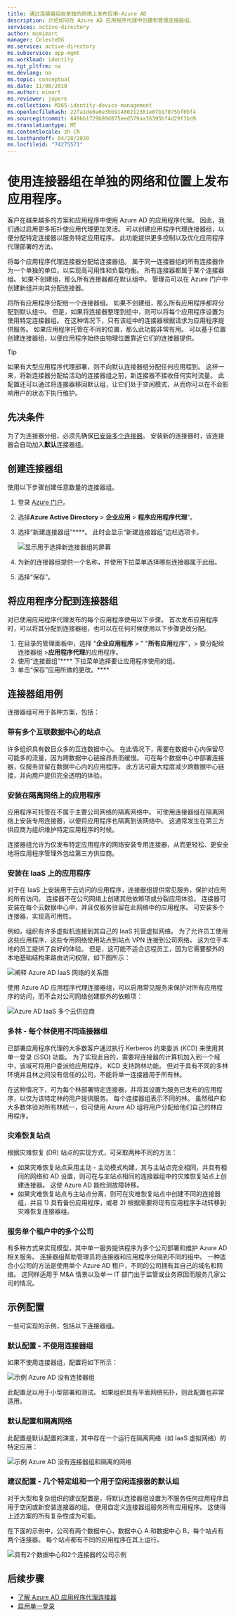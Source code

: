 ```yaml
---
title: 通过连接器组在单独的网络上发布应用-Azure AD
description: 介绍如何在 Azure AD 应用程序代理中创建和管理连接器组。
services: active-directory
author: msmimart
manager: CelesteDG
ms.service: active-directory
ms.subservice: app-mgmt
ms.workload: identity
ms.tgt_pltfrm: na
ms.devlang: na
ms.topic: conceptual
ms.date: 11/08/2018
ms.author: mimart
ms.reviewer: japere
ms.collection: M365-identity-device-management
ms.openlocfilehash: 22fa1de0a0e3bb91480212381e07b17875bf0bf4
ms.sourcegitcommit: 849bb1729b89d075eed579aa36395bf4d29f3bd9
ms.translationtype: MT
ms.contentlocale: zh-CN
ms.lasthandoff: 04/28/2020
ms.locfileid: "74275571"
---
```

# <a name="publish-applications-on-separate-networks-and-locations-using-connector-groups"></a>使用连接器组在单独的网络和位置上发布应用程序。

客户在越来越多的方案和应用程序中使用 Azure AD 的应用程序代理。 因此，我们通过启用更多拓扑使应用代理更加灵活。 可以创建应用程序代理连接器组，以便分配特定连接器以服务特定应用程序。 此功能提供更多控制以及优化应用程序代理部署的方法。

将每个应用程序代理连接器分配给连接器组。 属于同一连接器组的所有连接器作为一个单独的单位，以实现高可用性和负载均衡。 所有连接器都属于某个连接器组。 如果不创建组，那么所有连接器都在默认组中。 管理员可以在 Azure 门户中创建新组并向其分配连接器。

将所有应用程序分配给一个连接器组。 如果不创建组，那么所有应用程序都将分配到默认组中。 但是，如果将连接器整理到组中，则可以将每个应用程序设置为使用特定连接器组。 在这种情况下，只有该组中的连接器根据请求为应用程序提供服务。 如果应用程序托管在不同的位置，那么此功能非常有用。 可以基于位置创建连接器组，以便应用程序始终由物理位置靠近它们的连接器提供。

> [!TIP]
> 如果有大型应用程序代理部署，则不向默认连接器组分配任何应用程到。 这样一来，将新连接器分配给活动的连接器组之前，新连接器不接收任何实时流量。 此配置还可以通过将连接器移回默认组，让它们处于空闲模式，从而你可以在不会影响用户的状态下执行维护。

## <a name="prerequisites"></a>先决条件

为了为连接器分组，必须先确保[已安装多个连接器](application-proxy-add-on-premises-application.md)。 安装新的连接器时，该连接器会自动加入**默认**连接器组。

## <a name="create-connector-groups"></a>创建连接器组

使用以下步骤创建任意数量的连接器组。

1. 登录 [Azure 门户](https://portal.azure.com)。
1. 选择**Azure Active Directory** > **企业应用** > **程序应用程序代理**"。
1. 选择“新建连接器组”****。 此时会显示“新建连接器组”边栏选项卡。

   ![显示用于选择新连接器组的屏幕](./media/application-proxy-connector-groups/new-group.png)

1. 为新的连接器组提供一个名称，并使用下拉菜单选择哪些连接器属于此组。
1. 选择“保存”。 

## <a name="assign-applications-to-your-connector-groups"></a>将应用程序分配到连接器组

对已使用应用程序代理发布的每个应用程序使用以下步骤。 首次发布应用程序时，可以将其分配到连接器组，也可以在任何时候使用以下步骤更改分配。

1. 在目录的管理面板中，选择 "**企业应用程序** > " "**所有应用**程序"，> 要分配给连接器组 >**应用程序代理**的应用程序。
1. 使用“连接器组”**** 下拉菜单选择要让应用程序使用的组。
1. 单击“保存”应用所做的更改。****

## <a name="use-cases-for-connector-groups"></a>连接器组用例

连接器组可用于各种方案，包括：

### <a name="sites-with-multiple-interconnected-datacenters"></a>带有多个互联数据中心的站点

许多组织具有数目众多的互连数据中心。 在此情况下，需要在数据中心内保留尽可能多的流量，因为跨数据中心链接昂贵而缓慢。 可在每个数据中心中部署连接器，仅服务驻留在数据中心内的应用程序。 此方法可最大程度减少跨数据中心链接，并向用户提供完全透明的体验。

### <a name="applications-installed-on-isolated-networks"></a>安装在隔离网络上的应用程序

应用程序可托管在不属于主要公司网络的隔离网络中。 可使用连接器组在隔离网络上安装专用连接器，以便将应用程序也隔离到该网络中。 这通常发生在第三方供应商为组织维护特定应用程序的时候。

连接器组允许为仅发布特定应用程序的网络安装专用连接器，从而更轻松、更安全地将应用程序管理外包给第三方供应商。

### <a name="applications-installed-on-iaas"></a>安装在 IaaS 上的应用程序

对于在 IaaS 上安装用于云访问的应用程序，连接器组提供常见服务，保护对应用的所有访问。 连接器不在公司网络上创建其他依赖项或分裂应用体验。 连接器可安装在每个云数据中心中，并且仅服务驻留在此网络中的应用程序。 可安装多个连接器，实现高可用性。

例如，组织有许多虚拟机连接到其自己的 IaaS 托管虚拟网络。 为了允许员工使用这些应用程序，这些专用网络使用站点到站点 VPN 连接到公司网络。 这为位于本地的员工提供了良好的体验。 但是，这可能不适合远程员工，因为它需要额外的本地基础结构来路由访问权限，如下图所示：

![阐释 Azure AD IaaS 网络的关系图](./media/application-proxy-connector-groups/application-proxy-iaas-network.png)
  
使用 Azure AD 应用程序代理连接器组，可以启用常见服务来保护对所有应用程序的访问，而不会对公司网络创建额外的依赖项：

![Azure AD IaaS 多个云供应商](./media/application-proxy-connector-groups/application-proxy-multiple-cloud-vendors.png)

### <a name="multi-forest--different-connector-groups-for-each-forest"></a>多林 - 每个林使用不同连接器组

已部署应用程序代理的大多数客户通过执行 Kerberos 约束委派 (KCD) 来使用其单一登录 (SSO) 功能。 为了实现此目的，需要将连接器的计算机加入到一个域中，该域可将用户委派给应用程序。 KCD 支持跨林功能。 但对于具有不同的多林环境并且林之间没有信任的公司，不能将单一连接器用于所有林。 

在这种情况下，可为每个林部署特定连接器，并将其设置为服务已发布的应用程序，以仅为该特定林的用户提供服务。 每个连接器组表示不同的林。 虽然租户和大多数体验对所有林统一，但可使用 Azure AD 组将用户分配给他们自己的林应用程序。

### <a name="disaster-recovery-sites"></a>灾难恢复站点

根据灾难恢复 (DR) 站点的实现方式，可采取两种不同的方法：

* 如果灾难恢复站点采用主动 - 主动模式构建，其与主站点完全相同，并具有相同的网络和 AD 设置，则可在与主站点相同的连接器组中的灾难恢复站点上创建连接器。 这使 Azure AD 能检测故障转移。
* 如果灾难恢复站点与主站点分离，则可在灾难恢复站点中创建不同的连接器组，并且 1) 具有备份应用程序，或者 2) 根据需要将现有应用程序手动转移到灾难恢复连接器组。

### <a name="serve-multiple-companies-from-a-single-tenant"></a>服务单个租户中的多个公司

有多种方式来实现模型，其中单一服务提供程序为多个公司部署和维护 Azure AD 相关服务。 连接器组帮助管理员将连接器和应用程序分隔到不同的组中。 一种适合小公司的方法是使用单个 Azure AD 租户，不同的公司拥有其自己的域名和网络。 这同样适用于 M&A 情景以及单一 IT 部门出于监管或业务原因而服务几家公司的情况。

## <a name="sample-configurations"></a>示例配置

一些可实现的示例，包括以下连接器组。

### <a name="default-configuration--no-use-for-connector-groups"></a>默认配置 - 不使用连接器组

如果不使用连接器组，配置将如下所示：

![示例 Azure AD 没有连接器组](./media/application-proxy-connector-groups/application-proxy-sample-config-1.png)

此配置足以用于小型部署和测试。 如果组织具有平面网络拓扑，则此配置也非常适用。

### <a name="default-configuration-and-an-isolated-network"></a>默认配置和隔离网络

此配置是默认配置的演变，其中存在一个运行在隔离网络（如 IaaS 虚拟网络）的特定应用：

![示例 Azure AD 没有连接器组和隔离的网络](./media/application-proxy-connector-groups/application-proxy-sample-config-2.png)

### <a name="recommended-configuration--several-specific-groups-and-a-default-group-for-idle"></a>建议配置 - 几个特定组和一个用于空闲连接器的默认组

对于大型和复杂组织的建议配置是，将默认连接器组设置为不服务任何应用程序且用于空闲或新安装连接器的组。 使用自定义连接器组服务所有应用程序。 这使得上述方案的所有复杂性成为可能。

在下面的示例中，公司有两个数据中心，数据中心 A 和数据中心 B，每个站点有两个连接器。 每个站点都有不同的应用程序在其上运行。

![具有2个数据中心和2个连接器的公司示例](./media/application-proxy-connector-groups/application-proxy-sample-config-3.png)

## <a name="next-steps"></a>后续步骤

* [了解 Azure AD 应用程序代理连接器](application-proxy-connectors.md)
* [启用单一登录](what-is-single-sign-on.md)
